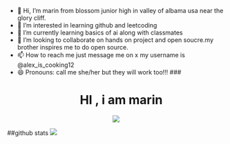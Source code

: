 - 👋 Hi, I’m marin from blossom junior high in valley of albama usa near the glory cliff.
- 👀 I’m interested in learning github and leetcoding
- 🌱 I’m currently learning basics of ai along with classmates
- 💞️ I’m looking to collaborate on hands on project and open soucre.my brother inspires me to do open source.
- 📫 How to reach me just message me on x my username is @alex_is_cooking12
- 😄 Pronouns: call me she/her but they will work too!!!
###<h1 align="center">HI , i am marin </h1>
<p align = "center">
  <img src="https://komarev.com/ghpvc/?username=chipichipi15&label=Profile%20view&color=0e75b6&style=flat" />
  
##github stats
  ![](https://github-profile-trophy.vercel.app/?username=chipichipi15)
<!---
chipichipi15/chipichipi15 is a ✨ special ✨ repository because its `README.md` (this file) appears on your GitHub profile.
You can click the Preview link to take a look at your changes.
--->
